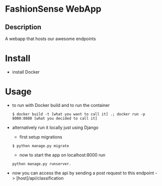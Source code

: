# FashionSense WebApp

## Description
A webapp that hosts our awesome endpoints


# Install
* install Docker

# Usage

* to run with Docker build and to run the container

    ```
    $ docker build -t [what you want to call it] .; docker run -p 8000:8080 [what you decided to call it]
    ```

* alternatively run it locally just using Django
    * first setup migrations
    ```
    $ python manage.py migrate
    ```
    * now to start the app on localhost:8000 run
    ```
    python manage.py runserver.
    ```
* now you can access the api by sending a post request to this endpoint -> [host]/api/classification
